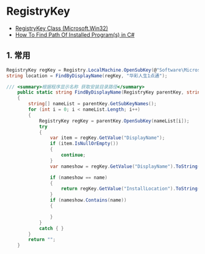 # RegistryKey

- [RegistryKey Class (Microsoft.Win32)](https://docs.microsoft.com/en-us/dotnet/api/microsoft.win32.registrykey?view=dotnet-plat-ext-3.1)
- [How To Find Path Of Installed Program(s) in C#](https://social.msdn.microsoft.com/Forums/windows/en-US/afb5012a-30f1-4b96-9931-a143fd76bab5/how-to-find-path-of-installed-programs-in-c?forum=winformssetup)

## 1. 常用

```c#
RegistryKey regKey = Registry.LocalMachine.OpenSubKey(@"Software\Microsoft\Windows\CurrentVersion\Uninstall");
string location = FindByDisplayName(regKey, "华彩人生1点通");

/// <summary>根据程序显示名称 获取安装目录路径</summary>
    public static string FindByDisplayName(RegistryKey parentKey, string name)
    {
        string[] nameList = parentKey.GetSubKeyNames();
        for (int i = 0; i < nameList.Length; i++)
        {
            RegistryKey regKey = parentKey.OpenSubKey(nameList[i]);
            try
            {
                var item = regKey.GetValue("DisplayName");
                if (item.IsNullOrEmpty())
                {
                    continue;
                }
                var nameshow = regKey.GetValue("DisplayName").ToString();

                if (nameshow == name)
                {
                    return regKey.GetValue("InstallLocation").ToString();
                }
                if (nameshow.Contains(name))
                {

                }
            }
            catch { }
        }
        return "";
    }


```
